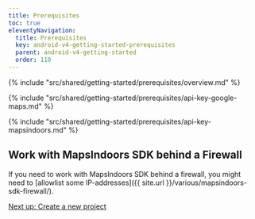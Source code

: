 ```yaml
---
title: Prerequisites
toc: true
eleventyNavigation:
  title: Prerequisites
  key: android-v4-getting-started-prerequisites
  parent: android-v4-getting-started
  order: 110
---
```


<!-- Overview -->
{% include "src/shared/getting-started/prerequisites/overview.md" %}

<!-- Google Maps API key -->
{% include "src/shared/getting-started/prerequisites/api-key-google-maps.md" %}

<!-- MapsIndoors API key -->
{% include "src/shared/getting-started/prerequisites/api-key-mapsindoors.md" %}

## Work with MapsIndoors SDK behind a Firewall

If you need to work with MapsIndoors SDK behind a firewall, you might need to [allowlist some IP-addresses]({{ site.url }}/various/mapsindoors-sdk-firewall/).

<p class="next-article"><a class="mi-button mi-button--outline" href="{{ site.url }}/android/v4/getting-started/new-project/">Next up: Create a new project</a>

